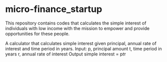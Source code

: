 # micro-finance_startup
This repository contains codes that calculates the simple interest of individuals with low income with the mission to empower and provide opportunities for these people.

A calculator that calculates simple interest given principal, annual rate of interest and time period in years.
Input:
   p, principal amount
   t, time period in years
   r, annual rate of interest
Output
   simple interest = p*t*r
